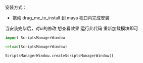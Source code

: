 
安装方式：
- 拖动 drag_me_to_install 到 maya 视口内完成安装



当安装完毕后，对ui的修改 想查看效果 运行此代码 重新加载模块即可

```python
import ScriptsManagerWindow

reload(ScriptsManagerWindow)

ScriptsManagerWindow.createScriptsManagerWindow()
```